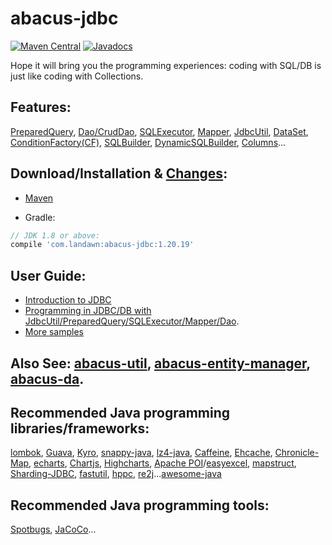 # abacus-jdbc

[![Maven Central](https://img.shields.io/maven-central/v/com.landawn/abacus-jdbc/1.20.19.svg)](https://search.maven.org/artifact/com.landawn/abacus-jdbc/1.20.19)
[![Javadocs](https://img.shields.io/badge/javadoc-1.20.19-brightgreen.svg)](https://www.javadoc.io/doc/com.landawn/abacus-jdbc/1.20.19/index.html)

Hope it will bring you the programming experiences: coding with SQL/DB is just like coding with Collections.


## Features:



[PreparedQuery](https://htmlpreview.github.io/?https://github.com/landawn/abacus-jdbc/blob/master/docs/PreparedQuery_view.html), 
[Dao/CrudDao](https://htmlpreview.github.io/?https://github.com/landawn/abacus-jdbc/blob/master/docs/Dao_view.html), 
[SQLExecutor](https://htmlpreview.github.io/?https://github.com/landawn/abacus-jdbc/blob/master/docs/SQLExecutor_view.html), 
[Mapper](https://htmlpreview.github.io/?https://github.com/landawn/abacus-jdbc/blob/master/docs/Mapper_view.html), 
[JdbcUtil](https://htmlpreview.github.io/?https://github.com/landawn/abacus-jdbc/blob/master/docs/JdbcUtil_view.html), 
[DataSet](https://htmlpreview.github.io/?https://github.com/landawn/abacus-jdbc/blob/master/docs/DataSet_view.html), 
[ConditionFactory(CF)](https://htmlpreview.github.io/?https://github.com/landawn/abacus-jdbc/blob/master/docs/ConditionFactory_view.html), 
[SQLBuilder](https://htmlpreview.github.io/?https://github.com/landawn/abacus-jdbc/blob/master/docs/SQLBuilder_view.html), 
[DynamicSQLBuilder](https://htmlpreview.github.io/?https://github.com/landawn/abacus-jdbc/blob/master/docs/DynamicSQLBuilder_view.html), 
[Columns](https://htmlpreview.github.io/?https://github.com/landawn/abacus-jdbc/blob/master/docs/Columns_view.html)...



## Download/Installation & [Changes](https://github.com/landawn/abacus-jdbc/blob/master/CHANGES.md):

* [Maven](http://search.maven.org/#search%7Cga%7C1%7Cg%3A%22com.landawn%22)

* Gradle:
```gradle
// JDK 1.8 or above:
compile 'com.landawn:abacus-jdbc:1.20.19'
```

## User Guide:
* [Introduction to JDBC](https://www.javacodegeeks.com/2015/02/jdbc-tutorial.html)
* [Programming in JDBC/DB with JdbcUtil/PreparedQuery/SQLExecutor/Mapper/Dao](https://github.com/landawn/abacus-jdbc/wiki/Programming-in-RDBMS-with-Jdbc,-PreparedQuery,-SQLExecutor,-Mapper-and-Dao).
* [More samples](https://github.com/landawn/abacus-jdbc/tree/master/samples/com/landawn/abacus/samples)

## Also See: [abacus-util](https://github.com/landawn/abacus-util), [abacus-entity-manager](https://github.com/landawn/abacus-entity-manager), [abacus-da](https://github.com/landawn/abacus-da).

## Recommended Java programming libraries/frameworks:
[lombok](https://github.com/rzwitserloot/lombok), [Guava](https://github.com/google/guava), [Kyro](https://github.com/EsotericSoftware/kryo), [snappy-java](https://github.com/xerial/snappy-java), [lz4-java](https://github.com/lz4/lz4-java), [Caffeine](https://github.com/ben-manes/caffeine), [Ehcache](http://www.ehcache.org/), [Chronicle-Map](https://github.com/OpenHFT/Chronicle-Map), [echarts](https://github.com/apache/incubator-echarts), 
[Chartjs](https://github.com/chartjs/Chart.js), [Highcharts](https://www.highcharts.com/blog/products/highcharts/), [Apache POI](https://github.com/apache/poi)/[easyexcel](https://github.com/alibaba/easyexcel), [mapstruct](https://github.com/mapstruct/mapstruct), [Sharding-JDBC](https://github.com/apache/incubator-shardingsphere), [fastutil](https://github.com/vigna/fastutil), [hppc](https://github.com/carrotsearch/hppc), [re2j](https://github.com/google/re2j)...[awesome-java](https://github.com/akullpp/awesome-java)

## Recommended Java programming tools:
[Spotbugs](https://github.com/spotbugs/spotbugs), [JaCoCo](https://www.eclemma.org/jacoco/)...
